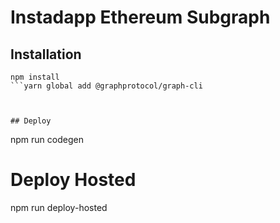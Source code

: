 # Instadapp Ethereum Subgraph

## Installation
```
npm install
```yarn global add @graphprotocol/graph-cli



## Deploy
```
npm run codegen
# Deploy Hosted
npm run deploy-hosted
```
